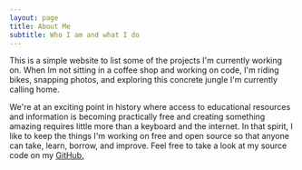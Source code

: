 ```yaml
---
layout: page
title: About Me
subtitle: Who I am and what I do
---
```


This is a simple website to list some of the projects I'm currently working on. When Im not sitting in a coffee shop and working on code, I'm riding bikes, snapping photos, and exploring this concrete jungle I'm currently calling home.

We're at an exciting point in history where access to educational resources and information is becoming practically free and creating something amazing requires little more than a keyboard and the internet. In that spirit, I like to keep the things I'm working on free and open source so that anyone can take, learn, borrow, and improve. Feel free to take a look at my source code on my [GitHub.](https://github.com/zebesta)
